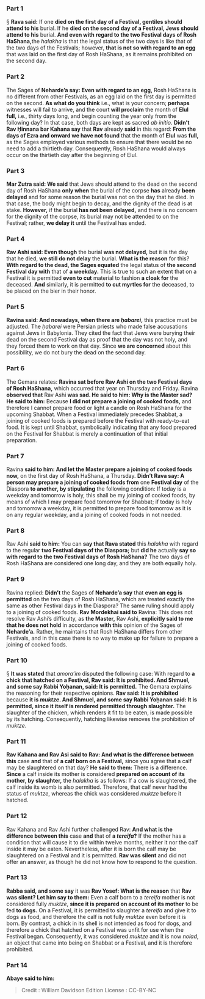 
### Part 1
§ <b>Rava said:</b> If one <b>died on the first day of a Festival, gentiles should attend to his</b> burial. If he <b>died on the second day of a Festival, Jews should attend to his</b> burial. <b>And even with regard to the two Festival days of Rosh HaShana,</b>the <i>halakha</i> is that the legal status of the two days is like that of the two days of the Festivals; however, <b>that is not so with regard to an egg</b> that was laid on the first day of Rosh HaShana, as it remains prohibited on the second day.

### Part 2
The Sages of <b>Neharde’a say: Even with regard to an egg,</b> Rosh HaShana is no different from other Festivals, as an egg laid on the first day is permitted on the second. <b>As what do you think</b> i.e., what is your concern; <b>perhaps</b> witnesses will fail to arrive, and the court <b>will proclaim</b> the month of <b>Elul full,</b> i.e., thirty days long, and begin counting the year only from the following day? In that case, both days are kept as sacred <i>ab initio</i>. <b>Didn’t Rav Ḥinnana bar Kahana say</b> that <b>Rav</b> already <b>said</b> in this regard: <b>From the days of Ezra and onward we have not found</b> that the month of <b>Elul</b> was <b>full,</b> as the Sages employed various methods to ensure that there would be no need to add a thirtieth day. Consequently, Rosh HaShana would always occur on the thirtieth day after the beginning of Elul.

### Part 3
<b>Mar Zutra said: We said</b> that Jews should attend to the dead on the second day of Rosh HaShana <b>only when</b> the burial of the corpse <b>has</b> already <b>been delayed</b> and for some reason the burial was not on the day that he died. In that case, the body might begin to decay, and the dignity of the dead is at stake. <b>However,</b> if the burial <b>has not been delayed,</b> and there is no concern for the dignity of the corpse, its burial may not be attended to on the Festival; rather, <b>we delay it</b> until the Festival has ended.

### Part 4
<b>Rav Ashi said: Even though</b> the burial <b>was not delayed,</b> but it is the day that he died, <b>we still do not delay</b> the burial. <b>What is the reason</b> for this? <b>With regard to the dead, the Sages equated</b> the legal status of <b>the second Festival day with</b> that of <b>a weekday.</b> This is true to such an extent that on a Festival it is permitted <b>even to cut</b> material to fashion <b>a cloak for</b> the deceased. <b>And</b> similarly, it is permitted <b>to cut myrtles for</b> the deceased, to be placed on the bier in their honor.

### Part 5
<b>Ravina said: And nowadays, when there are <i>ḥabarei</i>,</b> this practice must be adjusted. The <i>ḥabarei</i> were Persian priests who made false accusations against Jews in Babylonia. They cited the fact that Jews were burying their dead on the second Festival day as proof that the day was not holy, and they forced them to work on that day. Since <b>we are concerned</b> about this possibility, we do not bury the dead on the second day.

### Part 6
The Gemara relates: <b>Ravina sat before Rav Ashi on the two Festival days of Rosh HaShana,</b> which occurred that year on Thursday and Friday. Ravina <b>observed that</b> Rav Ashi <b>was sad. He said to him: Why is the Master sad? He said to him:</b> Because <b>I did not prepare a joining of cooked foods,</b> and therefore I cannot prepare food or light a candle on Rosh HaShana for the upcoming Shabbat. When a Festival immediately precedes Shabbat, a joining of cooked foods is prepared before the Festival with ready-to-eat food. It is kept until Shabbat, symbolically indicating that any food prepared on the Festival for Shabbat is merely a continuation of that initial preparation.

### Part 7
Ravina <b>said to him: And let the Master prepare a joining of cooked foods now,</b> on the first day of Rosh HaShana, a Thursday. <b>Didn’t Rava say: A person may prepare a joining of cooked foods from</b> one <b>Festival day</b> of the Diaspora <b>to another, by stipulating</b> the following condition: If today is a weekday and tomorrow is holy, this shall be my joining of cooked foods, by means of which I may prepare food tomorrow for Shabbat; if today is holy and tomorrow a weekday, it is permitted to prepare food tomorrow as it is on any regular weekday, and a joining of cooked foods in not needed.

### Part 8
Rav Ashi <b>said to him:</b> You can <b>say that Rava stated</b> this <i>halakha</i> with regard to the regular <b>two Festival days of the Diaspora;</b> but <b>did he</b> actually <b>say so with regard to the two Festival days of Rosh HaShana?</b> The two days of Rosh HaShana are considered one long day, and they are both equally holy.

### Part 9
Ravina replied: <b>Didn’t</b> the Sages of <b>Neharde’a say</b> that <b>even an egg is permitted</b> on the two days of Rosh HaShana, which are treated exactly the same as other Festival days in the Diaspora? The same ruling should apply to a joining of cooked foods. <b>Rav Mordekhai said to</b> Ravina: This does not resolve Rav Ashi’s difficulty, as <b>the Master,</b> Rav Ashi, <b>explicitly said to me that he does not hold</b> in accordance <b>with this</b> opinion of the Sages of <b>Neharde’a.</b> Rather, he maintains that Rosh HaShana differs from other Festivals, and in this case there is no way to make up for failure to prepare a joining of cooked foods.

### Part 10
§ <b>It was stated</b> that <i>amora’im</i> disputed the following case: With regard to <b>a chick that hatched on a Festival, Rav said: It is prohibited. And Shmuel, and some say Rabbi Yoḥanan, said: It is permitted.</b> The Gemara explains the reasoning for their respective opinions. <b>Rav said: It is prohibited</b> because <b>it is <i>muktze</i>. And Shmuel, and some say Rabbi Yoḥanan said: It is permitted, since it itself is rendered permitted through slaughter.</b> The slaughter of the chicken, which renders it fit to be eaten, is made possible by its hatching. Consequently, hatching likewise removes the prohibition of <i>muktze</i>.

### Part 11
<b>Rav Kahana and Rav Asi said to Rav: And what is the difference between this</b> case <b>and</b> that of <b>a calf born on a Festival,</b> since you agree that a calf may be slaughtered on that day? <b>He said to them:</b> There is a difference. <b>Since</b> a calf inside its mother is considered <b>prepared on account of its mother, by slaughter,</b> the <i>halakha</i> is as follows: If a cow is slaughtered, the calf inside its womb is also permitted. Therefore, that calf never had the status of <i>muktze</i>, whereas the chick was considered <i>muktze</i> before it hatched.

### Part 12
Rav Kahana and Rav Ashi further challenged Rav: <b>And what is the difference between this</b> case <b>and</b> that of <b>a <i>tereifa</i>?</b> If the mother has a condition that will cause it to die within twelve months, neither it nor the calf inside it may be eaten. Nevertheless, after it is born the calf may be slaughtered on a Festival and it is permitted. <b>Rav was silent</b> and did not offer an answer, as though he did not know how to respond to the question.

### Part 13
<b>Rabba said, and some say</b> it was <b>Rav Yosef: What is the reason</b> that <b>Rav was silent? Let him say to them:</b> Even a calf born to a <i>tereifa</i> mother is not considered fully <i>muktze</i>, <b>since it is prepared on account of its mother</b> to be fed <b>to dogs.</b> On a Festival, it is permitted to slaughter a <i>tereifa</i> and give it to dogs as food, and therefore the calf is not fully <i>muktze</i> even before it is born. By contrast, a chick in its shell is not intended as food for dogs, and therefore a chick that hatched on a Festival was unfit for use when the Festival began. Consequently, it was considered <i>muktze</i> and it is now <i>nolad</i>, an object that came into being on Shabbat or a Festival, and it is therefore prohibited.

### Part 14
<b>Abaye said to him:</b>

>Credit : William Davidson Edition
>License : CC-BY-NC